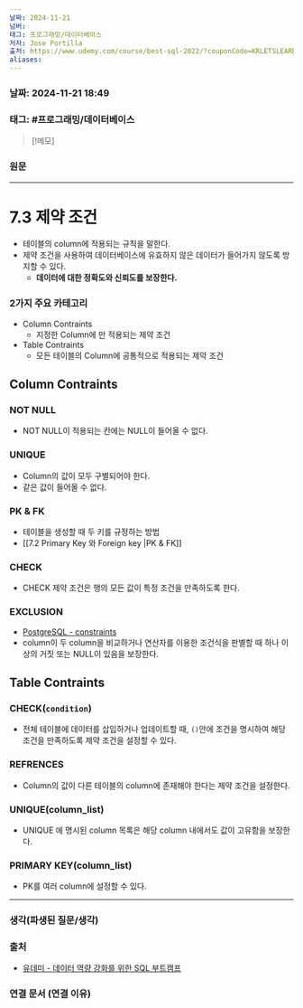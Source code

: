 ```yaml
---
날짜: 2024-11-21
넘버: 
태그: 프로그래밍/데이터베이스
저자: Jose Portilla
출처: https://www.udemy.com/course/best-sql-2022/?couponCode=KRLETSLEARNNOW
aliases:
---
```

### 날짜:  2024-11-21 18:49

### 태그: #프로그래밍/데이터베이스 

>[!메모]
>

### 원문
---
# 7.3 제약 조건
- 테이블의 column에 적용되는 규칙을 말한다.
- 제약 조건을 사용하여 데이터베이스에 유효하지 않은 데이터가 들어가지 않도록 방지할 수 있다.
	- **데이터에 대한 정확도와 신뢰도를 보장한다.**
### 2가지 주요 카테고리
- Column Contraints
	- 지정한 Column에 만 적용되는 제약 조건
- Table Contraints
	- 모든 테이블의 Column에 공통적으로 적용되는 제약 조건
## Column Contraints
### NOT NULL
- NOT NULL이 적용되는 칸에는 NULL이 들어올 수 없다.
### UNIQUE
- Column의 값이 모두 구별되어야 한다.
- 같은 값이 들어올 수 없다.
### PK & FK
- 테이블을 생성할 때 두 키를 규정하는 방법
- [[7.2 Primary Key 와 Foreign key |PK & FK]]
### CHECK
- CHECK 제약 조건은 행의 모든 값이 특정 조건을 만족하도록 한다.
### EXCLUSION
- [PostgreSQL - constraints](https://www.postgresql.org/docs/current/ddl-constraints.html#DDL-CONSTRAINTS-EXCLUSION)
- column이 두 column을 비교하거나 연산자를 이용한 조건식을 판별할 때 하나 이상의 거짓 또는 NULL이 있음을 보장한다.
## Table Contraints
### CHECK(`condition`)
- 전체 테이블에 데이터를 삽입하거나 업데이트할 때, `()`안에 조건을 명시하여 해당 조건을 만족하도록 제약 조건을 설정할 수 있다.
### REFRENCES
- Column의 값이 다른 테이블의 column에 존재해야 한다는 제약 조건을 설정한다.
### UNIQUE(column_list)
- UNIQUE 에 명시된 column 목록은 해당 column 내에서도 값이 고유함을 보장한다.
### PRIMARY KEY(column_list)
- PK를 여러 column에 설정할 수 있다.




---
### 생각(파생된 질문/생각)

### 출처
- [유데미 - 데이터 역량 강화를 위한 SQL 부트캠프](https://www.udemy.com/course/best-sql-2022)

### 연결 문서 (연결 이유)

